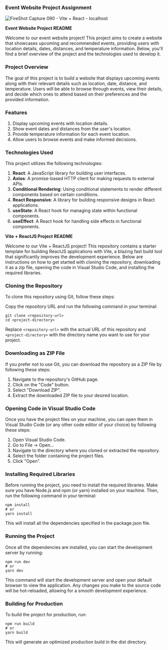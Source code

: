 ### Event Website Project Assignment
![FireShot Capture 090 - Vite + React - localhost](https://github.com/ViNu-23/asmt-4/assets/59360964/8b7c2dd4-a837-4123-b340-7855c2a4b4a3)


**Event Website Project README**

Welcome to our event website project! This project aims to create a website that showcases upcoming and recommended events, providing users with location details, dates, distances, and temperature information. Below, you'll find a brief overview of the project and the technologies used to develop it.

### Project Overview

The goal of this project is to build a website that displays upcoming events along with their relevant details such as location, date, distance, and temperature. Users will be able to browse through events, view their details, and decide which ones to attend based on their preferences and the provided information.

### Features

1. Display upcoming events with location details.
2. Show event dates and distances from the user's location.
3. Provide temperature information for each event location.
4. Allow users to browse events and make informed decisions.

### Technologies Used

This project utilizes the following technologies:

1. **React**: A JavaScript library for building user interfaces.
2. **Axios**: A promise-based HTTP client for making requests to external APIs.
3. **Conditional Rendering**: Using conditional statements to render different components based on certain conditions.
4. **React Responsive**: A library for building responsive designs in React applications.
5. **useState**: A React hook for managing state within functional components.
6. **useEffect**: A React hook for handling side effects in functional components.



**Vite + ReactJS Project README**

Welcome to our Vite + ReactJS project! This repository contains a starter template for building ReactJS applications with Vite, a blazing fast build tool that significantly improves the development experience. Below are instructions on how to get started with cloning the repository, downloading it as a zip file, opening the code in Visual Studio Code, and installing the required libraries.

### Cloning the Repository

To clone this repository using Git, follow these steps:

Copy the repository URL and run the following command in your terminal:

```
git clone <repository-url>
cd <project-directory>
```

Replace `<repository-url>` with the actual URL of this repository and `<project-directory>` with the directory name you want to use for your project.

### Downloading as ZIP File

If you prefer not to use Git, you can download the repository as a ZIP file by following these steps:

1. Navigate to the repository's GitHub page.
2. Click on the "Code" button.
3. Select "Download ZIP".
4. Extract the downloaded ZIP file to your desired location.

### Opening Code in Visual Studio Code

Once you have the project files on your machine, you can open them in Visual Studio Code (or any other code editor of your choice) by following these steps:

1. Open Visual Studio Code.
2. Go to File -> Open...
3. Navigate to the directory where you cloned or extracted the repository.
4. Select the folder containing the project files.
5. Click "Open".

### Installing Required Libraries

Before running the project, you need to install the required libraries. Make sure you have Node.js and npm (or yarn) installed on your machine. Then, run the following command in your terminal:

```
npm install
# or
yarn install
```

This will install all the dependencies specified in the package.json file.

### Running the Project

Once all the dependencies are installed, you can start the development server by running:

```
npm run dev
# or
yarn dev
```

This command will start the development server and open your default browser to view the application. Any changes you make to the source code will be hot-reloaded, allowing for a smooth development experience.

### Building for Production

To build the project for production, run:

```
npm run build
# or
yarn build
```

This will generate an optimized production build in the dist directory.



